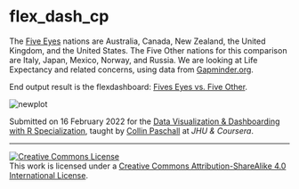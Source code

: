 # flex_dash_cp


The [Five Eyes](https://en.wikipedia.org/wiki/Five_Eyes)  nations are Australia, Canada, New Zealand, the United Kingdom, and the United States. The Five Other nations for this comparison are Italy, Japan, Mexico, Norway, and Russia. We are looking at Life Expectancy and related concerns, using data from [Gapminder.org](https://www.gapminder.org/data/).


End output result is the flexdashboard: [Fives Eyes vs. Five Other](https://rpubs.com/Thom_JH/TSD2).

![newplot](https://user-images.githubusercontent.com/12042357/154091603-9b405123-c2dd-4647-8bfd-ff5758c71cd0.png)

Submitted on 16 February 2022 for the [Data Visualization & Dashboarding with R Specialization](https://www.coursera.org/specializations/jhu-data-visualization-dashboarding-with-r), taught by [Collin Paschall](https://www.coursera.org/instructor/collinpaschall) at <em>JHU & Coursera</em>.


<hr />
<a rel="license" href="http://creativecommons.org/licenses/by-sa/4.0/"><img alt="Creative Commons License" style="border-width:0" src="https://i.creativecommons.org/l/by-sa/4.0/88x31.png" /></a><br />This work is licensed under a <a rel="license" href="http://creativecommons.org/licenses/by-sa/4.0/">Creative Commons Attribution-ShareAlike 4.0 International License</a>.
